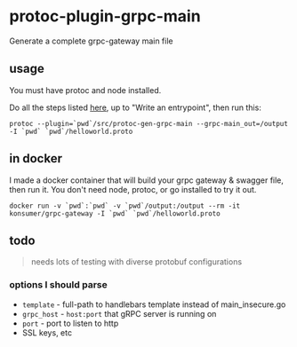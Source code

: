 # protoc-plugin-grpc-main

Generate a complete grpc-gateway main file

## usage

You must have protoc and node installed.

Do all the steps listed [here](https://github.com/grpc-ecosystem/grpc-gateway#usage), up to "Write an entrypoint", then run this:

```
protoc --plugin=`pwd`/src/protoc-gen-grpc-main --grpc-main_out=/output -I `pwd` `pwd`/helloworld.proto
```


## in docker

I made a docker container that will build your grpc gateway & swagger file, then run it. You don't need node, protoc, or go installed to try it out.

```
docker run -v `pwd`:`pwd` -v `pwd`/output:/output --rm -it konsumer/grpc-gateway -I `pwd` `pwd`/helloworld.proto
```


## todo

> needs lots of testing with diverse protobuf configurations

### options I should parse

* `template` - full-path to handlebars template instead of main_insecure.go
* `grpc_host` - `host:port` that gRPC server is running on
* `port` - port to listen to http
* SSL keys, etc

